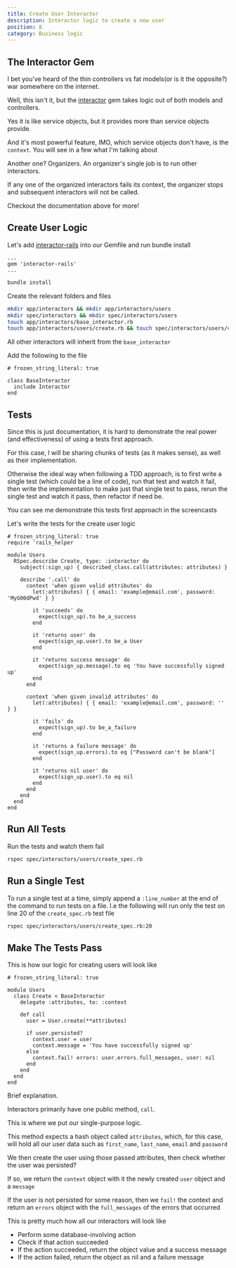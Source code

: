 ```yaml
---
title: Create User Interactor
description: Interactor logic to create a new user
position: 8
category: Business logic
---
```


## The Interactor Gem

  I bet you've heard of the thin controllers vs fat models(or is it the opposite?) war somewhere on the internet.

Well, this isn't it, but the [interactor](https://github.com/collectiveidea/interactor) gem takes logic out of both models and controllers.

Yes it is like service objects, but it provides more than service objects provide.

And it's most powerful feature, IMO, which service objects don't have, is the `context`. You will see in a few what I'm talking about

Another one? Organizers. An organizer's single job is to run other interactors.

If any one of the organized interactors fails its context, the organizer stops and subsequent interactors will not be called.

Checkout the documentation above for more!

## Create User Logic

Let's add [interactor-rails](https://github.com/collectiveidea/interactor-rails) into our Gemfile and run bundle install

```ruby[Gemfile]
...
gem 'interactor-rails'
...
```

```bash
bundle install
```

Create the relevant folders and files

```bash
mkdir app/interactors && mkdir app/interactors/users
mkdir spec/interactors && mkdir spec/interactors/users
touch app/interactors/base_interactor.rb
touch app/interactors/users/create.rb && touch spec/interactors/users/create_spec.rb
```

All other interactors will inherit from the `base_interactor`

Add the following to the file

```ruby[app/interactors/base_interactor.rb]
# frozen_string_literal: true

class BaseInteractor
  include Interactor
end
```

## Tests

<alert>
Since this is just documentation, it is hard to demonstrate the real power (and effectiveness) of using a tests first approach.
</alert>

For this case, I will be sharing chunks of tests (as it makes sense), as well as their implementation.

Otherwise the ideal way when following a TDD approach, is to first write a single test (which could be a line of code), run that test and watch it fail, then write the implementation to make just that single test to pass, rerun the single test and watch it pass, then refactor if need be.

You can see me demonstrate this tests first approach in the screencasts

Let's write the tests for the create user logic

```ruby[spec/interactors/users/create_spec.rb]
# frozen_string_literal: true
require 'rails_helper

module Users
  RSpec.describe Create, type: :interactor do
    subject(:sign_up) { described_class.call(attributes: attributes) }

    describe '.call' do
      context 'when given valid attributes' do
        let(:attributes) { { email: 'example@email.com', password: 'MyG00dPwd' } }

        it 'succeeds' do
          expect(sign_up).to be_a_success
        end

        it 'returns user' do
          expect(sign_up.user).to be_a User
        end

        it 'returns success message' do
          expect(sign_up.message).to eq 'You have successfully signed up'
        end
      end

      context 'when given invalid attributes' do
        let(:attributes) { { email: 'example@email.com', password: '' } }

        it 'fails' do
          expect(sign_up).to be_a_failure
        end

        it 'returns a failure message' do
          expect(sign_up.errors).to eq ["Password can't be blank"]
        end

        it 'returns nil user' do
          expect(sign_up.user).to eq nil
        end
      end
    end
  end
end
```

## Run All Tests

Run the tests and watch them fail

```bash
rspec spec/interactors/users/create_spec.rb
```

## Run a Single Test

To run a single test at a time, simply append a `:line_number` at the end of the command to run tests on a file. I.e the following will run only the test on line 20 of the `create_spec.rb` test file

```bash
rspec spec/interactors/users/create_spec.rb:20
```

## Make The Tests Pass

This is how our logic for creating users will look like

```ruby[app/interactors/users/create.rb]
# frozen_string_literal: true

module Users
  class Create < BaseInteractor
    delegate :attributes, to: :context

    def call
      user = User.create(**attributes)

      if user.persisted?
        context.user = user
        context.message = 'You have successfully signed up'
      else
        context.fail! errors: user.errors.full_messages, user: nil
      end
    end
  end
end
```

Brief explanation.

Interactors primarily have one public method, `call`.

This is where we put our single-purpose logic.

This method expects a hash object called `attributes`, which, for this case, will hold all our user data such as `first_name`, `last_name`, `email` and `password`

We then create the user using those passed attributes, then check whether the user was persisted?

If so, we return the `context` object with it the newly created `user` object and a `message`

If the user is not persisted for some reason, then we `fail!` the context and return an `errors` object with the `full_messages` of the errors that occurred

This is pretty much how all our interactors will look like
  - Perform some database-involving action
  - Check if that action succeeded
  - If the action succeeded, return the object value and a success message
  - If the action failed, return the object as nil and a failure message
